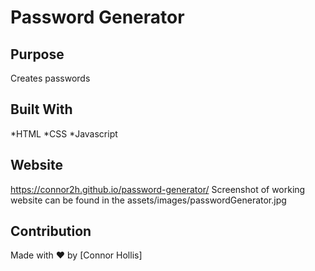 # Password Generator

## Purpose
Creates passwords

## Built With
*HTML
*CSS
*Javascript


## Website
https://connor2h.github.io/password-generator/
Screenshot of working website can be found in the assets/images/passwordGenerator.jpg


## Contribution
Made with ❤️ by [Connor Hollis]
